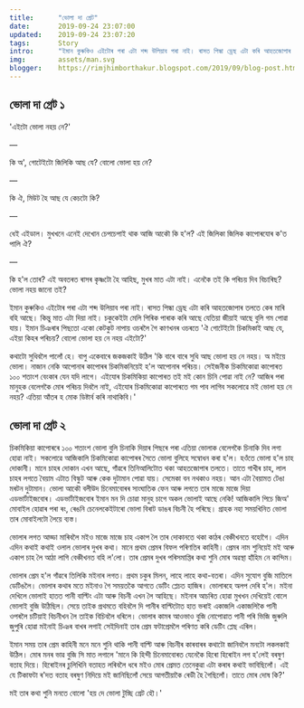 ```yaml
---
title:		"ভোলা দা গ্ৰেট"
date:		2019-09-24 23:07:00
updated:	2019-09-24 23:07:20
tags: 	    Story
intro:      "ইমান কুৰুকিও এইটোৰ পৰা এটা শব্দ উলিয়াব পৰা নাই। ৰাসত পিন্ধা ড্ৰেছ এটা কৰি আহতজোপাৰ তলতে কেৰ মাৰি বহি আছে"
img:        assets/man.svg
blogger:	https://rimjhimborthakur.blogspot.com/2019/09/blog-post.html
---
```


## ভোলা দা গ্ৰেট ১


'এইটো ভোলা নহয় নে?'

―

কি অ', গোটেইটো জিলিকি আছ যে? বোলো ভোলা হয় নে?

―

কি ঐ, মিউট হৈ আছ যে কেচটো কি?

―

ধেই এইডাল। মুখখনে এনেই দেখোন চেপচেপাই থাক আজি আকৌ কি হ'ল? এই জিলিকা জিলিক কাপোৰযোৰ ক'ত পালি ঐ?

―

কি হ'ল তোৰ? এই অবতৰত ৰাসৰ কৃষ্ণটো হৈ আহিছ, মুখৰ মাত এটা নাই। এনেকৈ তই কি পৰিচয় দিব বিচাৰিছ? ভোলা নহয় জানো তই?

ইমান কুৰুকিও এইটোৰ পৰা এটা শব্দ উলিয়াব পৰা নাই। ৰাসত পিন্ধা ড্ৰেছ এটা কৰি আহতজোপাৰ তলতে কেৰ মাৰি বহি আছে। কিন্তু মাত এটা দিয়া নাই। চকুকেইটা মেলি পিৰিক পাৰাক কৰি আছে যেতিয়া জীয়াই আছে বুলি গম পোৱা যায়। ইমান চিঞৰাৰ পিছতো একো কেটকুট নাপায় ওচৰলৈ গৈ কাণখনৰ ওচৰতে 'ঐ গোটেইটো চিকমিকাই আছ যে, এইয়া কিহৰ পৰিচয়? বোলো ভোলা হয় নে নহয় এইটো?'

কথাটো সুধিবলৈ পালোঁ হে। বাপু একেবাৰে জকজকাই উঠিল 'কি বাৰে বাৰে সুধি আছ ভোলা হয় নে নহয়। অ মইয়ে ভোলা। নাজান নেকি আপোনাৰ কাপোৰৰ চিকমিকনিয়েই হ'ল আপোনাৰ পৰিচয়। সেইজনীক চিকমিকোৱা কাপোৰত ১০০ শতাংশ বেংকাৰ যেন যদি লাগে। এইযোৰ চিকমিকিয়া কাপোৰত তই মই কোন চিনি পোৱা নাই নে? আজিৰ পৰা মানুহক বেলেগকৈ মোৰ পৰিচয় দিবলৈ নাই, এইযোৰ চিকমিকোৱা কাপোৰতে গম পাব লাগিব সকলোৱে মই ভোলা হয় নে নহয়? এতিয়া আঁতৰ হ মোক ডিষ্টাৰ্ব কৰি নাথাকিবি।'


## ভোলা দা গ্ৰেট ২

চিকমিকিয়া কাপোৰৰে ১০০ শতাংশ ভোলা বুলি চিনাকি দিয়াৰ পিছৰে পৰা এতিয়া ভোলাক বেলেগকৈ চিনাকি দিব লগা হোৱা নাই। সকলোৱে আজিকালি চিকমিকোৱা কাপোৰৰ সৈতে ভোলা বুলিহে সম্বোধন কৰা হ'ল। হওঁতে ভোলা হ'ল চাহ দোকানী। মানে চাহৰ দোকান এখন আছে, গাঁৱৰে তিনিআলিটোত থকা আহতজোপাৰ তলতে। তাতে গাখীৰ চাহ, লাল চাহৰ লগতে বৈয়াম এটাত বিস্কুট আৰু কেক দুটামান পোৱা যায়। সেমেকা বন নথকাও নহয়। আন এটা বৈয়ামত টেঙা মৰটন দুটামান। ভোলা আকৌ বলীউদ চিনেমাবোৰৰ সাংঘাতিক ফেন আৰু লগতে তাৰ মাজে মাজে দিয়া এডভাৰ্টাইজবোৰ। এডভাৰ্টাইজবোৰ ইমান মন দি চোৱা মানুহ চাগে অকল ভোলাই আছে নেকি! আজিকালি পিচে জিঅ' মোবাইল হোৱাৰ পৰা ৰং, ৰেঙনি চেনেলকেইটাৰো ভোলা বিৰাট ডাঙৰ বিচনী হৈ পৰিছে। গ্ৰাহক নহা সময়খিনিত ভোলা তাৰ মোবাইলটো লৈয়ে ব্যস্ত।

ভোলাৰ লগত আড্ডা মাৰিবলৈ মইও মাজে মাজে চাহ একাপ লৈ তাৰ দোকানতে থকা কাঠৰ বেঞ্চীখনতে বহোগৈ। এদিন এদিন কথাই কথাই ওলাল ভোলাৰ দুখৰ কথা। মানে প্ৰথম প্ৰেমৰ বিফল পৰিণতিৰ কাহিনী। প্ৰেমৰ নাম শুনিয়েই মই আৰু একাপ চাহ লৈ আঠা লাগি বেঞ্চীখনত বহি ল'লো। তাৰ প্ৰেমৰ দুখৰ পৰিসমাপ্তিৰ কথা শুনি মোৰ অৱস্থা হাঁহিম নে কান্দিম।

ভোলাৰ প্ৰেম হ'ল গাঁৱৰে তিলিকি মইনাৰ লগত। প্ৰথম চকুৰ মিলন, লাহে লাহে কথা-বতৰা। এদিন সুযোগ বুজি মাতিলে ডেটিঙলৈ। ভোলাৰ কথাৰ মতে মইনাও গৈ সময়তকৈ আগতে ডেটিং প্লেচত হাজিৰ। ভোলাৰহে অলপ দেৰি হ'ল। মইনা দেখিলে ভোলাই হাতত পানী বাল্টিং এটা আৰু বিচনী এখন লৈ আহিছে। মইনাৰ আচৰিত হোৱা মুখখন দেখিয়েই বোলে ভোলাই বুজি উঠিছিল। সেয়ে তাইক প্ৰথমতে বহিবলৈ দি পানীৰ বাল্টিটোত হাত ভৰাই একাজলি একাজলিকৈ পানী ওপৰলৈ চটিয়াই বিচনীখন লৈ তাইক বিচিবলৈ ধৰিলে। ভোলাৰ কামৰ আওভাও বুজি নোপোৱাত পানী পৰি ভিজি জুৰুলি জুপুৰি হোৱা মইনাই চিঞৰ বাখৰ লগাই সেইদিনাই তাৰ প্ৰেম ফটাপ্ৰেমলৈ পৰিণত কৰি ডেটিং প্লেছ এৰিল।

ইমান সময় তাৰ প্ৰেম কাহিনী মনে মনে শুনি থাকি পানী বাল্টি আৰু বিচনীৰ কাৰবাৰৰ কথাটো জানিবলৈ মনটো লকলকাই উঠিল। মোৰ মনৰ ভাৱ বুজি সি মাত লগালে 'মানে কি হিন্দী চিনেমাবোৰত যেনেকৈ হিৰো হিৰোইন লগ হ'লেই বৰষুণ বতাহ দিয়ে। হিৰোইনৰ চুলিখিনি বতাহত লৰিবলৈ ধৰে মইও মোৰ প্ৰেমত তেনেকুৱা এটা কৰাৰ কথাই ভাবিছিলোঁ। এই যে টিকাফটা ৰ'দত বতাহ বৰষুণ নিদিয়ে  মই জানিছিলোঁ সেয়ে আগতীয়াকৈ ৰেডী হৈ গৈছিলোঁ। তাতে মোৰ দোষ কি?'

মই তাৰ কথা শুনি মনতে বোলো 'হয় দে ভোলা টুচ্ছি গ্ৰেট হৌ।'